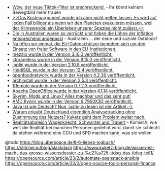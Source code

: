* [Wow, der neue Tiktok-Filter ist erschreckend.](http://blog.fefe.de/?ts=9d05799f) - Ihr könnt keinem Bewegtbild mehr trauen
* [>>Das Kostenargument würde ich aber nicht gelten lassen. Es wird auf jeden Fall billiger als wenn wir den Planeten evakuieren müssen, weil der Klimawandel ein Überleben unserer Spezies nicht zulässt.<<](http://blog.fefe.de/?ts=9d063859)
* [Die in Australien waren so verrückt und haben die Löhne der Inflation entsprechend angepasst](http://blog.fefe.de/?ts=9d060470) - Australien ... der neue und soziale Ostblock!
* [Na hffen wir einmal, die EU-Datenschützer bemühen sich um den Einsatz von freier Software in den EU-Institutionen.](https://www.borncity.com/blog/2023/02/27/eu-datenschtzer-will-open-source-in-eu-institutionen-erleichtern/)
* [mezzio wurde in der Version 3.16.0 veröffentlicht.](https://github.com/mezzio/mezzio/releases/tag/3.16.0)
* [storageless wurde in der Version 8.15.0 veröffentlicht.](https://github.com/psr7-sessions/storageless/releases/tag/8.15.0)
* [joplin wurde in der Version 2.10.8 veröffentlicht.](https://github.com/laurent22/joplin/releases/tag/v2.10.8)
* [HeidiSQL wurde in der Version 12.4 veröffentlicht.](https://github.com/HeidiSQL/HeidiSQL/releases/tag/12.4)
* [openfoodnetwork wurde in der Version 4.2.36 veröffentlicht.](https://github.com/openfoodfoundation/openfoodnetwork/releases/tag/v4.2.36)
* [archinstall wurde in der Version 2.5.3 veröffentlicht.](https://github.com/archlinux/archinstall/releases/tag/v2.5.3)
* [1Remote wurde in der Version 0.7.2.3 veröffentlicht.](https://github.com/1Remote/1Remote/releases/tag/0.7.2.3)
* [Apache OpenOffice wurde in der Version 4.1.14 veröffentlicht.](https://www.phoronix.com/news/Apache-OpenOffice-4.1.14)
* [Skyrim, Mods und Linux? Alles machbar und das sehr gut!](https://www.onli-blogging.de/2241/Skyrim-mit-Mods-unter-Linux.html)
* [AMD Ryzen wurde in der Version 9 7950X3D veröffentlicht.](http://www.3dcenter.org/news/amd-ryzen-9-7950x3d-die-launch-reviews-gehen-online)
* [Java ist wie Deutsch? Nun, lustig zu lesen ist der Artikel :-).](https://www.opensourcerers.org/2023/02/27/why-java-is-like-german/)
* [Warum erlaubt Deutschland eigentlich Analysetracking ohne Zustimmung des Nutzers? Kuketz geht dem Problem weiter nach.](https://www.kuketz-blog.de/wer-erlaubt-analysetracking-in-deutschland-und-europa-das-ttdsg-teil2/)
* [Realitätsabgleich Wagenknecht, Schwarzer und Trabert](http://blog.fefe.de/?ts=9d025397) - Komisch, wie weit die Realität bei manchen Personen gedehnt wird, damit sie schlecht da stehen während eine CDU und SPD machen kann, was sie wollen


@todo
https://blog.uberspace.de/ll-6-liebes-logbuch/
https://stitcher.io/blog/slashdash
https://www.kuketz-blog.de/wissen-ist-macht-das-grosse-wissensdossier-zu-%c2%a725-ttdsg-das-ttdsg-teil1/
https://opensource.com/article/23/2/automate-openstack-ansible
https://opensource.com/article/23/2/open-source-tools-personal-finance
